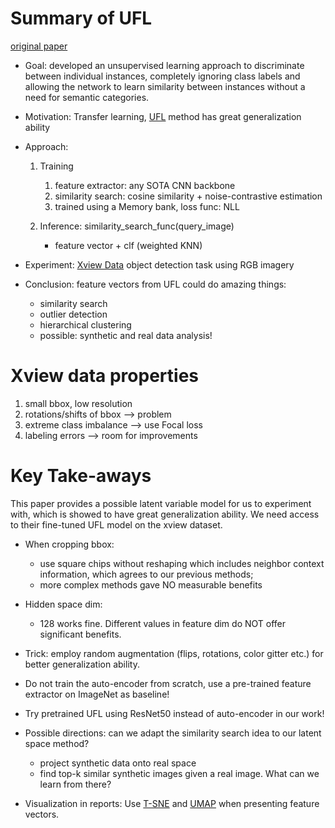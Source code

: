 # Summary of UFL 

[original paper](https://arxiv.org/abs/1908.02877)

- Goal: developed an unsupervised learning approach to discriminate between individual instances, completely ignoring class labels and allowing the network to learn similarity between instances without a need for semantic categories.

- Motivation: Transfer learning, [UFL](https://arxiv.org/abs/1805.01978) method has great generalization ability
- Approach:
    1. Training
        1. feature extractor: any SOTA CNN backbone
        2. similarity search: cosine similarity + noise-contrastive estimation
        3. trained using a Memory bank, loss func: NLL
    
    2. Inference: similarity_search_func(query_image)
       - feature vector + clf (weighted KNN)
    
- Experiment: [Xview Data](http://xviewdataset.org/#dataset) object detection task using RGB imagery

- Conclusion: feature vectors from UFL could do amazing things:
    - similarity search
    - outlier detection
    - hierarchical clustering
    - possible: synthetic and real data analysis! 

# Xview data properties
1. small bbox, low resolution
2. rotations/shifts of bbox --> problem
3. extreme class imbalance --> use Focal loss 
4. labeling errors --> room for improvements

# Key Take-aways

This paper provides a possible latent variable model for us to experiment with, which is showed to have great generalization ability.
We need access to their fine-tuned UFL model on the xview dataset.

- When cropping bbox:
    - use square chips without reshaping which includes neighbor context information, which agrees to our previous methods;
    - more complex methods gave NO measurable benefits
    
- Hidden space dim:
    - 128 works fine. Different values in feature dim do NOT offer significant benefits.
    
- Trick: employ random augmentation (flips, rotations, color gitter etc.) for better generalization ability.

- Do not train the auto-encoder from scratch, use a pre-trained feature extractor on ImageNet as baseline! 

- Try pretrained UFL using ResNet50 instead of auto-encoder in our work! 

- Possible directions: can we adapt the similarity search idea to our latent space method?
    - project synthetic data onto real space
    - find top-k similar synthetic images given a real image. What can we learn from there?
    
- Visualization in reports: Use [T-SNE](https://www.jmlr.org/papers/volume9/vandermaaten08a/vandermaaten08a.pdf) and [UMAP](https://arxiv.org/abs/1802.03426) when presenting feature vectors. 

